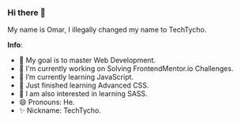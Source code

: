 ### Hi there 👋

My name is Omar, I illegally changed my name to TechTycho.

**Info**:
- 🔭 My goal is to master Web Development.
- 🔨 I'm currently working on Solving FrontendMentor.io Challenges.
- 🌱 I’m currently learning JavaScript.
- 📜 Just finished learning Advanced CSS.
- 📕 I am also interested in learning SASS.
- 😄 Pronouns: He.
- ✨ Nickname: TechTycho.
